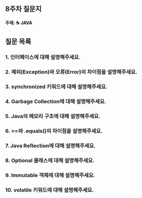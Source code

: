 ## 8주차 질문지
#### 주제: ☕ JAVA

## 질문 목록
### 1. 인터페이스에 대해 설명해주세요.
### 2. 예외(Exception)와 오류(Error)의 차이점을 설명해주세요.
### 3. synchronized 키워드에 대해 설명해주세요.
### 4. Garbage Collection에 대해 설명해주세요.
### 5. Java의 메모리 구조에 대해 설명해주세요.
### 6. ==와 .equals()의 차이점을 설명해주세요.
### 7. Java Reflection에 대해 설명해주세요.
### 8. Optional 클래스에 대해 설명해주세요.
### 9. Immutable 객체에 대해 설명해주세요.
### 10. volatile 키워드에 대해 설명해주세요.
